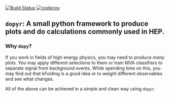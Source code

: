 [![Build Status](https://travis-ci.org/Kecksdose/dopyr.svg?branch=master)](https://travis-ci.org/Kecksdose/dopyr)
[![codecov](https://codecov.io/gh/Kecksdose/dopyr/branch/master/graph/badge.svg)](https://codecov.io/gh/Kecksdose/dopyr)

`dopyr`: A small python framework to produce plots and do calculations commonly used in HEP.
--------------------------------------------------------------------------------------------

### Why `dopy`?
If you work in fields of high energy physics, you may need to produce *many* plots. You may apply different selections 
to them or train MVA classifiers to separate signal from background events. While spending time on this, you may find 
out that kFolding is a good idea or to weight different observables and see what changes.

All of the above can be achieved in a simple and clean way using `dopyr`.